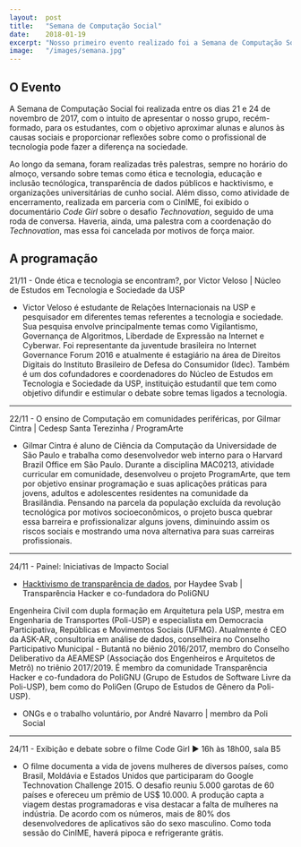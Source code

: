 ```yaml
---
layout:  post
title:   "Semana de Computação Social"
date:    2018-01-19
excerpt: "Nosso primeiro evento realizado foi a Semana de Computação Social, em novembro de 2017. Leia mais sobre as palestras e debates."
image:   "/images/semana.jpg"
---
```


## O Evento

A Semana de Computação Social foi realizada entre os dias 21 e 24 de novembro de 2017, com o intuito de apresentar o nosso grupo, recém-formado, para os estudantes, com o objetivo aproximar alunas e alunos às causas sociais e proporcionar reflexões sobre como o profissional de tecnologia pode fazer a diferença na sociedade.

Ao longo da semana, foram realizadas três palestras, sempre no horário do almoço, versando sobre temas como ética e tecnologia, educação e inclusão tecnólogica, transparência de dados públicos e hacktivismo, e organizações universitárias de cunho social. Além disso, como atividade de encerramento, realizada em parceria com o CinIME, foi exibido o documentário _Code Girl_ sobre o desafio _Technovation_, seguido de uma roda de conversa. Haveria, ainda, uma palestra com a coordenação do _Technovation_, mas essa foi cancelada por motivos de força maior.

## A programação

21/11 - Onde ética e tecnologia se encontram?, por Victor Veloso | Núcleo de Estudos em Tecnologia e Sociedade da USP

- Victor Veloso é estudante de Relações Internacionais na USP e pesquisador em diferentes temas referentes a tecnologia e sociedade. Sua pesquisa envolve principalmente temas como Vigilantismo, Governança de Algoritmos, Liberdade de Expressão na Internet e Cyberwar. Foi representante da juventude brasileira no Internet Governance Forum 2016 e atualmente é estagiário na área de Direitos Digitais do Instituto Brasileiro de Defesa do Consumidor (Idec). Também é um dos cofundadores e coordenadores do Núcleo de Estudos em Tecnologia e Sociedade da USP, instituição estudantil que tem como objetivo difundir e estimular o debate sobre temas ligados a tecnologia.

-----------------------------------------

22/11 - O ensino de Computação em comunidades periféricas, por Gilmar Cintra | Cedesp Santa Terezinha / ProgramArte

- Gilmar Cintra é aluno de Ciência da Computação da Universidade de São Paulo e trabalha como desenvolvedor web interno para o Harvard Brazil Office em São Paulo. Durante a disciplina MAC0213, atividade curricular em comunidade, desenvolveu o projeto ProgramArte, que tem por objetivo ensinar programação e suas aplicações práticas para jovens, adultos e adolescentes residentes na comunidade da Brasilândia. Pensando na parcela da população excluída da revolução tecnológica por motivos socioeconômicos, o projeto busca quebrar essa barreira e profissionalizar alguns jovens, diminuindo assim os riscos sociais e mostrando uma nova alternativa para suas carreiras profissionais.

-----------------------------------------

24/11 - Painel: Iniciativas de Impacto Social

- [Hacktivismo de transparência de dados](https://pt.slideshare.net/haydeesvab/hackativismo-e-transparncia-de-dados-82682026/), por Haydee Svab | Transparência Hacker e co-fundadora do PoliGNU

Engenheira Civil com dupla formação em Arquitetura pela USP, mestra em Engenharia de Transportes (Poli-USP) e especialista em Democracia Participativa, Repúblicas e Movimentos Sociais (UFMG). Atualmente é CEO da ASK-AR, consultoria em análise de dados, conselheira no Conselho Participativo Municipal - Butantã no biênio 2016/2017, membro do Conselho Deliberativo da AEAMESP (Associação dos Engenheiros e Arquitetos de Metrô) no triênio 2017/2019. É membro da comunidade Transparência Hacker e co-fundadora do PoliGNU (Grupo de Estudos de Software Livre da Poli-USP), bem como do PoliGen (Grupo de Estudos de Gênero da Poli-USP).

- ONGs e o trabalho voluntário, por André Navarro | membro da Poli Social

-----------------------------------------

24/11 - Exibição e debate sobre o filme Code Girl
► 16h às 18h00, sala B5

- O filme documenta a vida de jovens mulheres de diversos países, como Brasil, Moldávia e Estados Unidos que participaram do Google Technovation Challenge 2015. O desafio reuniu 5.000 garotas de 60 países e ofereceu um prêmio de US$ 10.000. A produção capta a viagem destas programadoras e visa destacar a falta de mulheres na indústria. De acordo com os números, mais de 80% dos desenvolvedores de aplicativos são do sexo masculino. Como toda sessão do CinIME, haverá pipoca e refrigerante grátis.
